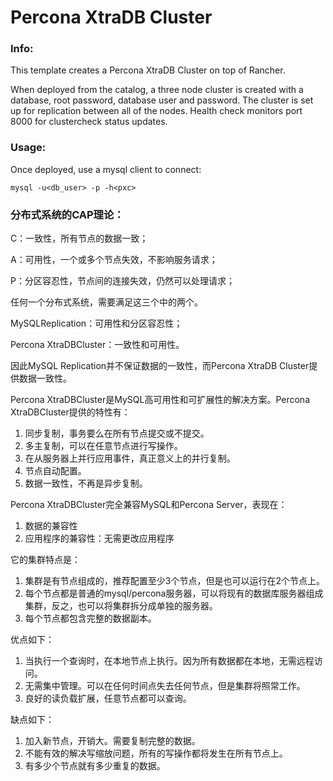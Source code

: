 # Percona XtraDB Cluster

### Info:

This template creates a Percona XtraDB Cluster on top of Rancher.

When deployed from the catalog, a three node cluster is created with a database, root password, database user and password. The cluster is set up for replication between all of the nodes. Health check monitors port 8000 for clustercheck status updates.

### Usage:

Once deployed, use a mysql client to connect:

`mysql -u<db_user> -p -h<pxc>`

### 分布式系统的CAP理论：

C：一致性，所有节点的数据一致；

A：可用性，一个或多个节点失效，不影响服务请求；

P：分区容忍性，节点间的连接失效，仍然可以处理请求；

任何一个分布式系统，需要满足这三个中的两个。

MySQLReplication：可用性和分区容忍性；

Percona XtraDBCluster：一致性和可用性。

因此MySQL Replication并不保证数据的一致性，而Percona XtraDB Cluster提供数据一致性。

Percona XtraDBCluster是MySQL高可用性和可扩展性的解决方案。Percona XtraDBCluster提供的特性有：
1. 同步复制，事务要么在所有节点提交或不提交。
2. 多主复制，可以在任意节点进行写操作。
3. 在从服务器上并行应用事件，真正意义上的并行复制。
4. 节点自动配置。
5. 数据一致性，不再是异步复制。

Percona XtraDBCluster完全兼容MySQL和Percona Server，表现在：
1. 数据的兼容性
2. 应用程序的兼容性：无需更改应用程序

它的集群特点是：
1. 集群是有节点组成的，推荐配置至少3个节点，但是也可以运行在2个节点上。
2. 每个节点都是普通的mysql/percona服务器，可以将现有的数据库服务器组成集群，反之，也可以将集群拆分成单独的服务器。
3. 每个节点都包含完整的数据副本。

优点如下：
1. 当执行一个查询时，在本地节点上执行。因为所有数据都在本地，无需远程访问。
2. 无需集中管理。可以在任何时间点失去任何节点，但是集群将照常工作。
3. 良好的读负载扩展，任意节点都可以查询。

缺点如下：
1. 加入新节点，开销大。需要复制完整的数据。
2. 不能有效的解决写缩放问题，所有的写操作都将发生在所有节点上。
3. 有多少个节点就有多少重复的数据。